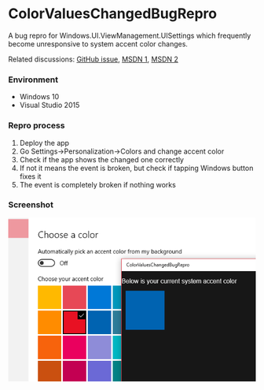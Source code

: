 # ColorValuesChangedBugRepro
A bug repro for Windows.UI.ViewManagement.UISettings which frequently become unresponsive to system accent color changes.

Related discussions: [GitHub issue](https://github.com/Microsoft/Windows-universal-samples/issues/114), [MSDN 1](https://social.msdn.microsoft.com/Forums/en-US/2a1e3d21-17a1-47d1-9783-6f4e97900f96/uisettingscolorvalueschanged?forum=wpdevelop), [MSDN 2](https://social.msdn.microsoft.com/Forums/en-US/f5242c51-4f15-42b0-b430-45428b78cc57/bug-repro-on-uisettingscolorvalueschanged?forum=wpdevelop)

### Environment

* Windows 10
* Visual Studio 2015

### Repro process

1. Deploy the app
2. Go Settings->Personalization->Colors and change accent color
3. Check if the app shows the changed one correctly
4. If not it means the event is broken, but check if tapping Windows button fixes it
5. The event is completely broken if nothing works

### Screenshot

![screenshot](Capture.PNG)
